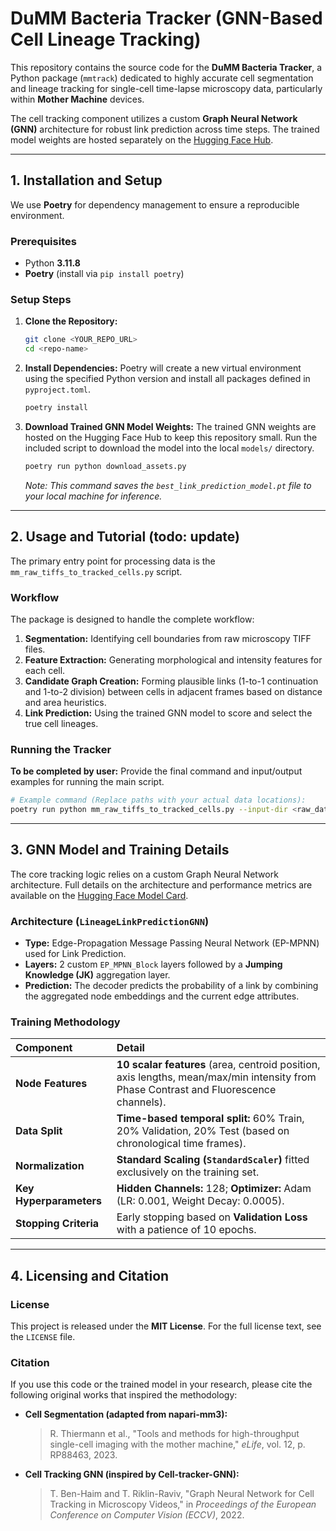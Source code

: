 # DuMM Bacteria Tracker (GNN-Based Cell Lineage Tracking)

This repository contains the source code for the **DuMM Bacteria Tracker**, a Python package (`mmtrack`) dedicated to highly accurate cell segmentation and lineage tracking for single-cell time-lapse microscopy data, particularly within **Mother Machine** devices.

The cell tracking component utilizes a custom **Graph Neural Network (GNN)** architecture for robust link prediction across time steps. The trained model weights are hosted separately on the [Hugging Face Hub](https://www.google.com/search?q=https://huggingface.co/nvivanco/DuMM_bacteria_track).

-----

## 1\. Installation and Setup

We use **Poetry** for dependency management to ensure a reproducible environment.

### Prerequisites

  * Python **3.11.8**
  * **Poetry** (install via `pip install poetry`)

### Setup Steps

1.  **Clone the Repository:**

    ```bash
    git clone <YOUR_REPO_URL>
    cd <repo-name>
    ```

2.  **Install Dependencies:** Poetry will create a new virtual environment using the specified Python version and install all packages defined in `pyproject.toml`.

    ```bash
    poetry install
    ```

3.  **Download Trained GNN Model Weights:** The trained GNN weights are hosted on the Hugging Face Hub to keep this repository small. Run the included script to download the model into the local `models/` directory.

    ```bash
    poetry run python download_assets.py
    ```

    *Note: This command saves the `best_link_prediction_model.pt` file to your local machine for inference.*

-----

## 2\. Usage and Tutorial (todo: update)

The primary entry point for processing data is the `mm_raw_tiffs_to_tracked_cells.py` script.

### Workflow

The package is designed to handle the complete workflow:

1.  **Segmentation:** Identifying cell boundaries from raw microscopy TIFF files.
2.  **Feature Extraction:** Generating morphological and intensity features for each cell.
3.  **Candidate Graph Creation:** Forming plausible links (1-to-1 continuation and 1-to-2 division) between cells in adjacent frames based on distance and area heuristics.
4.  **Link Prediction:** Using the trained GNN model to score and select the true cell lineages.

### Running the Tracker

**To be completed by user:** Provide the final command and input/output examples for running the main script.

```bash
# Example command (Replace paths with your actual data locations):
poetry run python mm_raw_tiffs_to_tracked_cells.py --input-dir <raw_data_path> --output-dir <results_path>
```

-----

## 3\. GNN Model and Training Details

The core tracking logic relies on a custom Graph Neural Network architecture. Full details on the architecture and performance metrics are available on the [Hugging Face Model Card](https://www.google.com/search?q=https://huggingface.co/nvivanco/DuMM_bacteria_track).

### Architecture (`LineageLinkPredictionGNN`)

  * **Type:** Edge-Propagation Message Passing Neural Network (EP-MPNN) used for Link Prediction.
  * **Layers:** 2 custom `EP_MPNN_Block` layers followed by a **Jumping Knowledge (JK)** aggregation layer.
  * **Prediction:** The decoder predicts the probability of a link by combining the aggregated node embeddings and the current edge attributes.

### Training Methodology

| Component | Detail |
| :--- | :--- |
| **Node Features** | **10 scalar features** (area, centroid position, axis lengths, mean/max/min intensity from Phase Contrast and Fluorescence channels). |
| **Data Split** | **Time-based temporal split:** 60% Train, 20% Validation, 20% Test (based on chronological time frames). |
| **Normalization** | **Standard Scaling (`StandardScaler`)** fitted exclusively on the training set. |
| **Key Hyperparameters** | **Hidden Channels:** 128; **Optimizer:** Adam (LR: 0.001, Weight Decay: 0.0005). |
| **Stopping Criteria** | Early stopping based on **Validation Loss** with a patience of 10 epochs. |

-----

## 4\. Licensing and Citation

### License

This project is released under the **MIT License**. For the full license text, see the `LICENSE` file.

### Citation

If you use this code or the trained model in your research, please cite the following original works that inspired the methodology:

  * **Cell Segmentation (adapted from napari-mm3):**

    > R. Thiermann et al., "Tools and methods for high-throughput single-cell imaging with the mother machine," *eLife*, vol. 12, p. RP88463, 2023.

  * **Cell Tracking GNN (inspired by Cell-tracker-GNN):**

    > T. Ben-Haim and T. Riklin-Raviv, "Graph Neural Network for Cell Tracking in Microscopy Videos," in *Proceedings of the European Conference on Computer Vision (ECCV)*, 2022.
